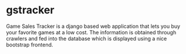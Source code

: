 gstracker
=========
Game Sales Tracker is a django based web application that lets you buy your favorite games at a low cost.
The information is obtained through crawlers and fed into the database which is displayed using a nice bootstrap frontend. 
